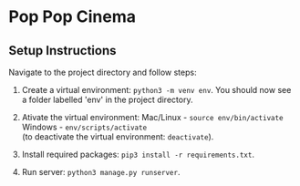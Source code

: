 # Pop Pop Cinema

## Setup Instructions
Navigate to the project directory and follow steps:
1. Create a virtual environment: `python3 -m venv env`.
You should now see a folder labelled 'env' in the project directory.

2. Ativate the virtual environment:
Mac/Linux - `source env/bin/activate`
Windows - `env/scripts/activate`
<br />(to deactivate the virtual environment: `deactivate`).

3. Install required packages: `pip3 install -r requirements.txt`.

4. Run server: `python3 manage.py runserver`.
